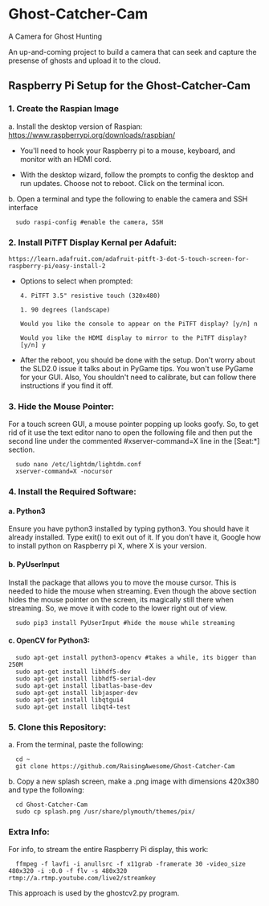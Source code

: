 # Ghost-Catcher-Cam
A Camera for Ghost Hunting


An up-and-coming project to build a camera that can seek and capture the presense of ghosts and upload it to the cloud.

## Raspberry Pi Setup for the Ghost-Catcher-Cam

### 1.  Create the Raspian Image

a.  Install the desktop version of Raspian:  https://www.raspberrypi.org/downloads/raspbian/

+ You'll need to hook your Raspberry pi to a mouse, keyboard, and monitor with an HDMI cord.

+ With the desktop wizard, follow the prompts to config the desktop and run updates.  Choose not to reboot.  Click on the terminal icon.

b.  Open a terminal and type the following to enable the camera and SSH interface
      
      sudo raspi-config #enable the camera, SSH

### 2.  Install PiTFT Display Kernal per Adafuit:

    https://learn.adafruit.com/adafruit-pitft-3-dot-5-touch-screen-for-raspberry-pi/easy-install-2
+ Options to select when prompted:

      4. PiTFT 3.5" resistive touch (320x480)

      1. 90 degrees (landscape)

      Would you like the console to appear on the PiTFT display? [y/n] n

      Would you like the HDMI display to mirror to the PiTFT display? [y/n] y


+ After the reboot, you should be done with the setup.  Don't worry about the SLD2.0 issue it talks about in PyGame tips.  You won't use PyGame for your GUI.  Also, You shouldn't need to calibrate, but can follow there instructions if you find it off.
  
### 3.  Hide the Mouse Pointer:

For a touch screen GUI, a mouse pointer popping up looks goofy.  So, to get rid of it use the text editor nano to open the following file and then put the second line under the commented #xserver-command=X line in the [Seat:*] section.

      sudo nano /etc/lightdm/lightdm.conf
      xserver-command=X -nocursor      
      
      

### 4.  Install the Required Software:

#### a.  Python3
Ensure you have python3 installed by typing python3.  You should have it already installed.  Type exit() to exit out of it.  If you don't have it, Google how to install python on Raspberry pi X, where X is your version.

#### b.  PyUserInput  
Install the package that allows you to move the mouse cursor.  This is needed to hide the mouse when streaming.  Even though the above section hides the mouse pointer on the screen, its magically still there when streaming.  So, we move it with code to the lower right out of view.
      
      sudo pip3 install PyUserInput #hide the mouse while streaming

#### c.  OpenCV for Python3:

      sudo apt-get install python3-opencv #takes a while, its bigger than 250M
      sudo apt-get install libhdf5-dev
      sudo apt-get install libhdf5-serial-dev
      sudo apt-get install libatlas-base-dev
      sudo apt-get install libjasper-dev 
      sudo apt-get install libqtgui4 
      sudo apt-get install libqt4-test
           
### 5.  Clone this Repository:
a.  From the terminal, paste the following:

      cd ~
      git clone https://github.com/RaisingAwesome/Ghost-Catcher-Cam

b.  Copy a new splash screen, make a .png image with dimensions 420x380 and type the following:

      cd Ghost-Catcher-Cam
      sudo cp splash.png /usr/share/plymouth/themes/pix/

### Extra Info:
For info, to stream the entire Raspberry Pi display, this work:

      ffmpeg -f lavfi -i anullsrc -f x11grab -framerate 30 -video_size 480x320 -i :0.0 -f flv -s 480x320 rtmp://a.rtmp.youtube.com/live2/streamkey

This approach is used by the ghostcv2.py program.
      
      
